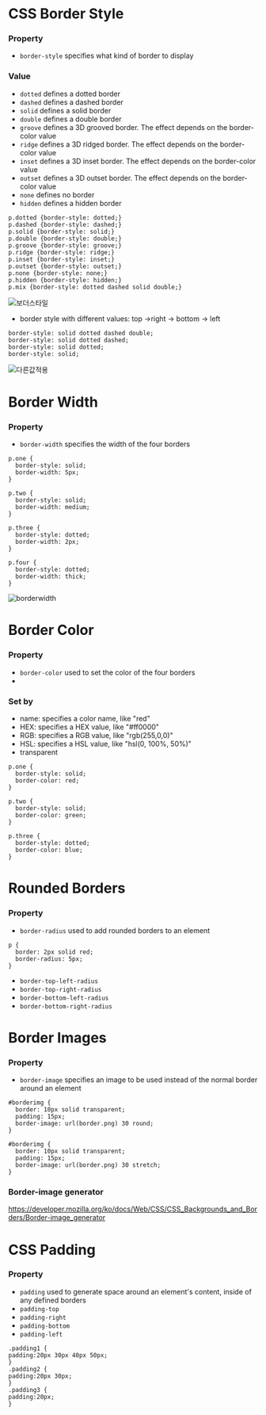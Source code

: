 # CSS Border Style

### Property

- `border-style` specifies what kind of border to display

### Value

- `dotted` defines a dotted border
- `dashed` defines a dashed border
- `solid` defines a solid border
- `double` defines a double border
- `groove` defines a 3D grooved border. The effect depends on the border-color value
- `ridge` defines a 3D ridged border. The effect depends on the border-color value
- `inset` defines a 3D inset border. The effect depends on the border-color value
- `outset` defines a 3D outset border. The effect depends on the border-color value
- `none` defines no border
- `hidden` defines a hidden border

```
p.dotted {border-style: dotted;}
p.dashed {border-style: dashed;}
p.solid {border-style: solid;}
p.double {border-style: double;}
p.groove {border-style: groove;}
p.ridge {border-style: ridge;}
p.inset {border-style: inset;}
p.outset {border-style: outset;}
p.none {border-style: none;}
p.hidden {border-style: hidden;}
p.mix {border-style: dotted dashed solid double;}

```

![보더스타일](https://user-images.githubusercontent.com/106166065/191639627-4a95b01b-6b63-484b-a852-5f36682d45ae.JPG)

- border style with different values: top →right → bottom → left

```
border-style: solid dotted dashed double;
border-style: solid dotted dashed;
border-style: solid dotted;
border-style: solid;

```

![다른값적용](https://user-images.githubusercontent.com/106166065/191641381-a930be1e-c22d-477e-a51c-7f66130485f7.JPG)

# Border Width

### Property

- `border-width` specifies the width of the four borders

```
p.one {
  border-style: solid;
  border-width: 5px;
}

p.two {
  border-style: solid;
  border-width: medium;
}

p.three {
  border-style: dotted;
  border-width: 2px;
}

p.four {
  border-style: dotted;
  border-width: thick;
}
```

![borderwidth](https://user-images.githubusercontent.com/106166065/191642958-22d349e3-a338-4baa-afa5-1e896c854a6b.JPG)

# Border Color

### Property

- `border-color` used to set the color of the four borders
-

### Set by

- name: specifies a color name, like "red"
- HEX: specifies a HEX value, like "#ff0000"
- RGB: specifies a RGB value, like "rgb(255,0,0)"
- HSL: specifies a HSL value, like "hsl(0, 100%, 50%)"
- transparent

```
p.one {
  border-style: solid;
  border-color: red;
}

p.two {
  border-style: solid;
  border-color: green;
}

p.three {
  border-style: dotted;
  border-color: blue;
}
```

# Rounded Borders

### Property

- `border-radius` used to add rounded borders to an element

```
p {
  border: 2px solid red;
  border-radius: 5px;
}
```

- `border-top-left-radius`
- `border-top-right-radius`
- `border-bottom-left-radius`
- `border-bottom-right-radius`

# Border Images

### Property

- `border-image` specifies an image to be used instead of the normal border around an element

```
#borderimg {
  border: 10px solid transparent;
  padding: 15px;
  border-image: url(border.png) 30 round;
}

#borderimg {
  border: 10px solid transparent;
  padding: 15px;
  border-image: url(border.png) 30 stretch;
}
```

### Border-image generator

https://developer.mozilla.org/ko/docs/Web/CSS/CSS_Backgrounds_and_Borders/Border-image_generator

# CSS Padding

### Property

- `padding` used to generate space around an element's content, inside of any defined borders
- `padding-top`
- `padding-right`
- `padding-bottom`
- `padding-left`

```
.padding1 {
padding:20px 30px 40px 50px;
}
.padding2 {
padding:20px 30px;
}
.padding3 {
padding:20px;
}
```
